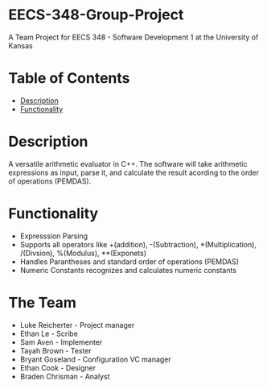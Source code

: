 # EECS-348-Group-Project

A Team Project for EECS 348 - Software Development 1 at the University of Kansas

# Table of Contents
  * [Description](#Description)
  * [Functionality](#Functionality)

# Description
A versatile arithmetic evaluator in C++. The software will take arithmetic expressions as input, parse it, and calculate the result acording to the order of operations (PEMDAS).

# Functionality
  * Expresssion Parsing
  * Supports all operators like +(addition), -(Subtraction), *(Multiplication), /(Divsion), %(Modulus), **(Exponets)
  * Handles Parantheses and standard order of operations (PEMDAS)
  * Numeric Constants recognizes and calculates numeric constants

# The Team
 * Luke Reicherter - Project manager
 * Ethan Le - Scribe
 * Sam Aven - Implementer
 * Tayah Brown - Tester
 * Bryant Goseland - Configuration VC manager
 * Ethan Cook - Designer
 * Braden Chrisman - Analyst

